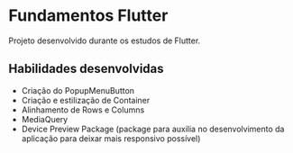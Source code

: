 # Fundamentos Flutter

Projeto desenvolvido durante os estudos de Flutter.

## Habilidades desenvolvidas

-  Criação do PopupMenuButton
-  Criação e estilização de Container
-  Alinhamento de Rows e Columns
-  MediaQuery
-  Device Preview Package (package para auxilia no desenvolvimento da aplicação para deixar mais responsivo possível)
